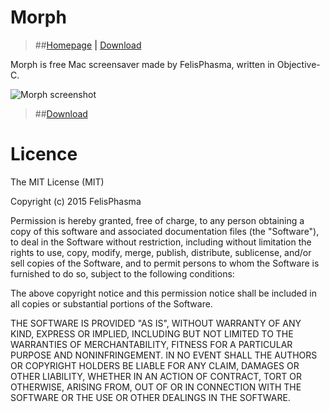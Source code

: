 # Morph
> ##[Homepage](http://felisphasma.github.io/Morph) **|** [Download](https://github.com/FelisPhasma/Morph/blob/master/Morph.saver.zip?raw=true)

Morph is free Mac screensaver made by FelisPhasma, written in Objective-C.

![Morph screenshot](http://felisphasma.github.io/files/MorphDemoA.png "Morph screenshot")

> ##[Download](https://github.com/FelisPhasma/Morph/blob/master/Morph.saver.zip?raw=true)

# Licence
The MIT License (MIT)

Copyright (c) 2015 FelisPhasma

Permission is hereby granted, free of charge, to any person obtaining a copy
of this software and associated documentation files (the "Software"), to deal
in the Software without restriction, including without limitation the rights
to use, copy, modify, merge, publish, distribute, sublicense, and/or sell
copies of the Software, and to permit persons to whom the Software is
furnished to do so, subject to the following conditions:

The above copyright notice and this permission notice shall be included in all
copies or substantial portions of the Software.

THE SOFTWARE IS PROVIDED "AS IS", WITHOUT WARRANTY OF ANY KIND, EXPRESS OR
IMPLIED, INCLUDING BUT NOT LIMITED TO THE WARRANTIES OF MERCHANTABILITY,
FITNESS FOR A PARTICULAR PURPOSE AND NONINFRINGEMENT. IN NO EVENT SHALL THE
AUTHORS OR COPYRIGHT HOLDERS BE LIABLE FOR ANY CLAIM, DAMAGES OR OTHER
LIABILITY, WHETHER IN AN ACTION OF CONTRACT, TORT OR OTHERWISE, ARISING FROM,
OUT OF OR IN CONNECTION WITH THE SOFTWARE OR THE USE OR OTHER DEALINGS IN THE
SOFTWARE.

